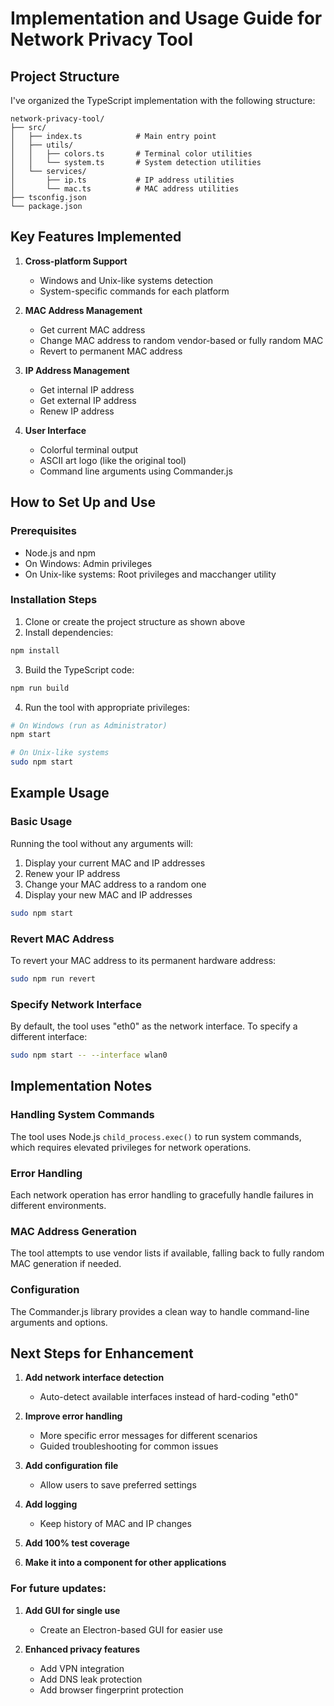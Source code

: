 # Implementation and Usage Guide for Network Privacy Tool

## Project Structure
I've organized the TypeScript implementation with the following structure:

```
network-privacy-tool/
├── src/
│   ├── index.ts            # Main entry point
│   ├── utils/
│   │   ├── colors.ts       # Terminal color utilities
│   │   └── system.ts       # System detection utilities
│   └── services/
│       ├── ip.ts           # IP address utilities
│       └── mac.ts          # MAC address utilities
├── tsconfig.json
└── package.json
```

## Key Features Implemented

1. **Cross-platform Support**
   - Windows and Unix-like systems detection
   - System-specific commands for each platform

2. **MAC Address Management**
   - Get current MAC address
   - Change MAC address to random vendor-based or fully random MAC
   - Revert to permanent MAC address

3. **IP Address Management**
   - Get internal IP address
   - Get external IP address
   - Renew IP address

4. **User Interface**
   - Colorful terminal output
   - ASCII art logo (like the original tool)
   - Command line arguments using Commander.js

## How to Set Up and Use

### Prerequisites
- Node.js and npm
- On Windows: Admin privileges
- On Unix-like systems: Root privileges and macchanger utility

### Installation Steps

1. Clone or create the project structure as shown above
2. Install dependencies:
```bash
npm install
```

3. Build the TypeScript code:
```bash
npm run build
```

4. Run the tool with appropriate privileges:
```bash
# On Windows (run as Administrator)
npm start

# On Unix-like systems
sudo npm start
```

## Example Usage

### Basic Usage
Running the tool without any arguments will:
1. Display your current MAC and IP addresses
2. Renew your IP address
3. Change your MAC address to a random one
4. Display your new MAC and IP addresses

```bash
sudo npm start
```

### Revert MAC Address
To revert your MAC address to its permanent hardware address:

```bash
sudo npm run revert
```

### Specify Network Interface
By default, the tool uses "eth0" as the network interface. To specify a different interface:

```bash
sudo npm start -- --interface wlan0
```

## Implementation Notes

### Handling System Commands
The tool uses Node.js `child_process.exec()` to run system commands, which requires elevated privileges for network operations.

### Error Handling
Each network operation has error handling to gracefully handle failures in different environments.

### MAC Address Generation
The tool attempts to use vendor lists if available, falling back to fully random MAC generation if needed.

### Configuration
The Commander.js library provides a clean way to handle command-line arguments and options.

## Next Steps for Enhancement

1. **Add network interface detection**
   - Auto-detect available interfaces instead of hard-coding "eth0"

2. **Improve error handling**
   - More specific error messages for different scenarios
   - Guided troubleshooting for common issues

3. **Add configuration file**
   - Allow users to save preferred settings

4. **Add logging**
   - Keep history of MAC and IP changes

5. **Add 100% test coverage**

5. **Make it into a component for other applications**


### For future updates:

1. **Add GUI for single use**
   - Create an Electron-based GUI for easier use

2. **Enhanced privacy features**
   - Add VPN integration
   - Add DNS leak protection
   - Add browser fingerprint protection